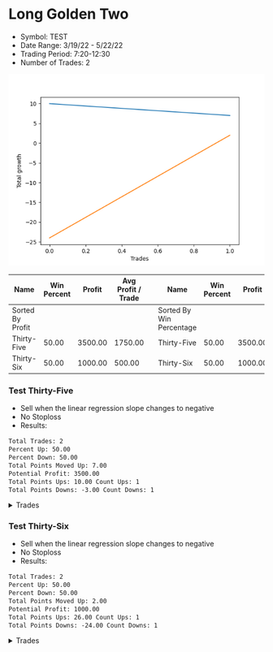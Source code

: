 # Long Golden Two 
- Symbol: TEST
- Date Range: 3/19/22 - 5/22/22
- Trading Period: 7:20-12:30
- Number of Trades: 2

![Plot](LongGoldenTwoTEST.png)

| Name | Win Percent | Profit | Avg Profit / Trade |     | Name | Win Percent | Profit | Avg Profit / Trade |
| ---- | ----------- | ------ | ------------------ | --- | ---- | ----------- | ------ | ------------------ |
| Sorted By <br> Profit | | | | | Sorted By <br> Win Percentage ||||
| Thirty-Five | 50.00 | 3500.00 | 1750.00 |     | Thirty-Five | 50.00 | 3500.00 | 1750.00 |
| Thirty-Six | 50.00 | 1000.00 | 500.00 |     | Thirty-Six | 50.00 | 1000.00 | 500.00 |

### Test Thirty-Five
* Sell when the linear regression slope changes to negative
* No Stoploss
* Results:
```
Total Trades: 2
Percent Up: 50.00
Percent Down: 50.00
Total Points Moved Up: 7.00
Potential Profit: 3500.00
Total Points Ups: 10.00 Count Ups: 1
Total Points Downs: -3.00 Count Downs: 1
```

<details><summary>Trades</summary>

<code>In: 2022-07-01 06:46:00		Out: 2022-07-01 06:55:05		Total Position Time: 09:05		Total Move Up: 10.00		Total to Date: 10.00</code> <br />
<code>In: 2022-07-01 11:05:00		Out: 2022-07-01 11:09:05		Total Position Time: 04:05		Total Move Up: -3.00		Total to Date: 7.00</code> <br />


</details>

### Test Thirty-Six
* Sell when the linear regression slope changes to negative
* No Stoploss
* Results:
```
Total Trades: 2
Percent Up: 50.00
Percent Down: 50.00
Total Points Moved Up: 2.00
Potential Profit: 1000.00
Total Points Ups: 26.00 Count Ups: 1
Total Points Downs: -24.00 Count Downs: 1
```

<details><summary>Trades</summary>

<code>In: 2022-07-01 06:46:00		Out: 2022-07-01 07:20:05		Total Position Time: 34:05		Total Move Up: -24.00		Total to Date: -24.00</code> <br />
<code>In: 2022-07-01 11:05:00		Out: 2022-07-01 12:31:00		Total Position Time: 86:00		Total Move Up: 26.00		Total to Date: 2.00</code> <br />


</details>